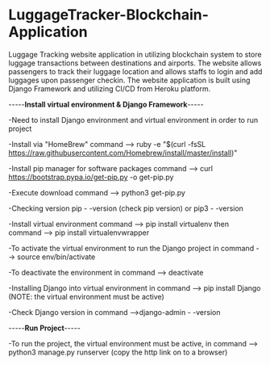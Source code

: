 # LuggageTracker-Blockchain-Application

Luggage Tracking website application in utilizing blockchain system to store luggage transactions between destinations and airports. 
The website allows passengers to track their luggage location and allows staffs to login and add luggages upon passenger checkin. 
The website application is built using Django Framework and utilizing CI/CD from Heroku platform. 


-----**Install virtual environment & Django Framework**-----

-Need to install Django environment and virtual environment in order to run project

-Install via "HomeBrew" command --> ruby -e "$(curl -fsSL https://raw.githubusercontent.com/Homebrew/install/master/install)"

-Install pip manager for software packages command --> curl https://bootstrap.pypa.io/get-pip.py -o get-pip.py 

-Execute download command --> python3 get-pip.py 

-Checking version pip - -version (check pip version)  or pip3  - -version

-Install virtual environment command --> pip install virtualenv then command --> pip install virtualenvwrapper 

-To activate the virtual environment to run the Django project in command --> source env/bin/activate 

-To deactivate the environment in command --> deactivate 

-Installing Django into virtual environment in command --> pip install Django (NOTE: the virtual environment must be active) 

-Check Django version in command -->django-admin - -version



-----**Run Project**-----

-To run the project, the virtual environment must be active, in command --> python3 manage.py runserver (copy the http link on to a browser) 





